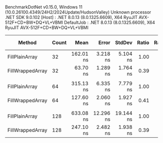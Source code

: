 BenchmarkDotNet v0.15.0, Windows 11 (10.0.26100.4349/24H2/2024Update/HudsonValley)
Unknown processor
.NET SDK 9.0.102
  [Host]     : .NET 8.0.13 (8.0.1325.6609), X64 RyuJIT AVX-512F+CD+BW+DQ+VL+VBMI
  DefaultJob : .NET 8.0.13 (8.0.1325.6609), X64 RyuJIT AVX-512F+CD+BW+DQ+VL+VBMI


| Method           | Count | Mean      | Error     | StdDev    | Ratio | RatioSD | Allocated | Alloc Ratio |
|----------------- |------ |----------:|----------:|----------:|------:|--------:|----------:|------------:|
| FillPlainArray   | 32    | 162.01 ns |  3.218 ns |  5.104 ns |  1.00 |    0.04 |         - |          NA |
| FillWrappedArray | 32    |  63.70 ns |  1.289 ns |  1.764 ns |  0.39 |    0.02 |         - |          NA |
|                  |       |           |           |           |       |         |           |             |
| FillPlainArray   | 64    | 315.13 ns |  6.335 ns |  7.779 ns |  1.00 |    0.03 |         - |          NA |
| FillWrappedArray | 64    | 127.60 ns |  2.060 ns |  1.927 ns |  0.41 |    0.01 |         - |          NA |
|                  |       |           |           |           |       |         |           |             |
| FillPlainArray   | 128   | 633.08 ns | 12.296 ns | 19.144 ns |  1.00 |    0.04 |         - |          NA |
| FillWrappedArray | 128   | 247.10 ns |  2.482 ns |  1.938 ns |  0.39 |    0.01 |         - |          NA |